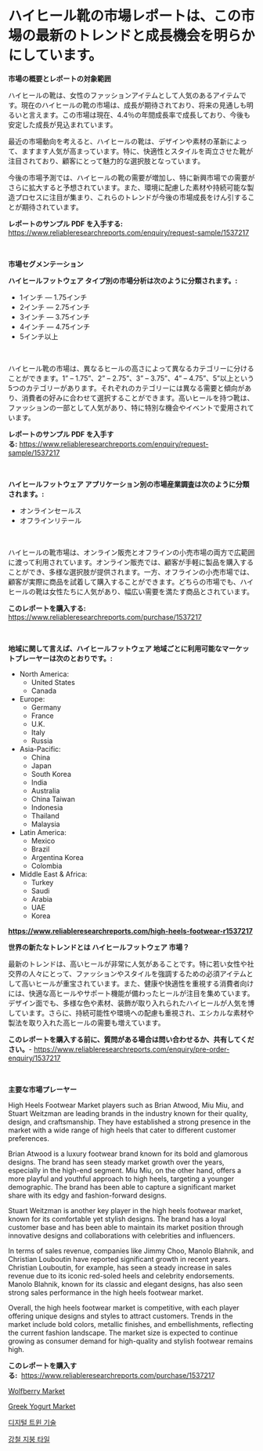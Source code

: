 <p><h1>ハイヒール靴の市場レポートは、この市場の最新のトレンドと成長機会を明らかにしています。</h1></p><p><strong>市場の概要とレポートの対象範囲</strong></p>
<p><p>ハイヒールの靴は、女性のファッションアイテムとして人気のあるアイテムです。現在のハイヒールの靴の市場は、成長が期待されており、将来の見通しも明るいと言えます。この市場は現在、4.4％の年間成長率で成長しており、今後も安定した成長が見込まれています。</p><p>最近の市場動向を考えると、ハイヒールの靴は、デザインや素材の革新によって、ますます人気が高まっています。特に、快適性とスタイルを両立させた靴が注目されており、顧客にとって魅力的な選択肢となっています。</p><p>今後の市場予測では、ハイヒールの靴の需要が増加し、特に新興市場での需要がさらに拡大すると予想されています。また、環境に配慮した素材や持続可能な製造プロセスに注目が集まり、これらのトレンドが今後の市場成長をけん引することが期待されています。</p></p>
<p><strong>レポートのサンプル PDF を入手する:</strong> <a href="https://www.reliableresearchreports.com/enquiry/request-sample/1537217">https://www.reliableresearchreports.com/enquiry/request-sample/1537217</a></p>
<p>&nbsp;</p>
<p><strong>市場セグメンテーション</strong></p>
<p><strong>ハイヒールフットウェア タイプ別の市場分析は次のように分類されます。:</strong></p>
<p><ul><li>1インチ — 1.75インチ</li><li>2インチ — 2.75インチ</li><li>3インチ — 3.75インチ</li><li>4インチ — 4.75インチ</li><li>5インチ以上</li></ul></p>
<p>&nbsp;</p>
<p><p>ハイヒール靴の市場は、異なるヒールの高さによって異なるカテゴリーに分けることができます。1” – 1.75”、2” – 2.75”、3” – 3.75”、4” – 4.75”、5”以上という5つのカテゴリーがあります。それぞれのカテゴリーには異なる需要と傾向があり、消費者の好みに合わせて選択することができます。高いヒールを持つ靴は、ファッションの一部として人気があり、特に特別な機会やイベントで愛用されています。</p></p>
<p><strong>レポートのサンプル PDF を入手する:</strong>&nbsp;<a href="https://www.reliableresearchreports.com/enquiry/request-sample/1537217">https://www.reliableresearchreports.com/enquiry/request-sample/1537217</a></p>
<p>&nbsp;</p>
<p><strong> ハイヒールフットウェア アプリケーション別の市場産業調査は次のように分類されます。:</strong></p>
<p><ul><li>オンラインセールス</li><li>オフラインリテール</li></ul></p>
<p>&nbsp;</p>
<p><p>ハイヒールの靴市場は、オンライン販売とオフラインの小売市場の両方で広範囲に渡って利用されています。オンライン販売では、顧客が手軽に製品を購入することができ、多様な選択肢が提供されます。一方、オフラインの小売市場では、顧客が実際に商品を試着して購入することができます。どちらの市場でも、ハイヒールの靴は女性たちに人気があり、幅広い需要を満たす商品とされています。</p></p>
<p><strong>このレポートを購入する:</strong>&nbsp; <a href="https://www.reliableresearchreports.com/purchase/1537217">https://www.reliableresearchreports.com/purchase/1537217</a></p>
<p>&nbsp;</p>
<p><strong>地域に関して言えば、ハイヒールフットウェア 地域ごとに利用可能なマーケットプレーヤーは次のとおりです。:</strong></p>
<p><ul>
    <li>
        North America:
        <ul>
            <li>United States</li>
            <li>Canada</li>
        </ul>
    </li>
    <li>
        Europe:
        <ul>
            <li>Germany</li>
            <li>France</li>
            <li>U.K.</li>
            <li>Italy</li>
            <li>Russia</li>
        </ul>
    </li>
    <li>
        Asia-Pacific:
        <ul>
            <li>China</li>
            <li>Japan</li>
            <li>South Korea</li>
            <li>India</li>
            <li>Australia</li>
            <li>China Taiwan</li>
            <li>Indonesia</li>
            <li>Thailand</li>
            <li>Malaysia</li>
        </ul>
    </li>
    <li>
        Latin America:
        <ul>
            <li>Mexico</li>
            <li>Brazil</li>
            <li>Argentina Korea</li>
            <li>Colombia</li>
        </ul>
    </li>
    <li>
        Middle East & Africa:
        <ul>
            <li>Turkey</li>
            <li>Saudi</li>
            <li>Arabia</li>
            <li>UAE</li>
            <li>Korea</li>
        </ul>
    </li>
    </ul></p>
<p><strong><a href="https://www.reliableresearchreports.com/high-heels-footwear-r1537217">https://www.reliableresearchreports.com/high-heels-footwear-r1537217</a></strong>&nbsp;</p>
<p><strong>世界の新たなトレンドとは ハイヒールフットウェア 市場？</strong></p>
<p><p>最新のトレンドは、高いヒールが非常に人気があることです。特に若い女性や社交界の人々にとって、ファッションやスタイルを強調するための必須アイテムとして高いヒールが重宝されています。また、健康や快適性を重視する消費者向けには、快適な高ヒールやサポート機能が備わったヒールが注目を集めています。デザイン面でも、多様な色や素材、装飾が取り入れられたハイヒールが人気を博しています。さらに、持続可能性や環境への配慮も重視され、エシカルな素材や製法を取り入れた高ヒールの需要も増えています。</p></p>
<p><strong>このレポートを購入する前に、質問がある場合は問い合わせるか、共有してください。</strong>- <a href="https://www.reliableresearchreports.com/enquiry/pre-order-enquiry/1537217">https://www.reliableresearchreports.com/enquiry/pre-order-enquiry/1537217</a></p>
<p>&nbsp;</p>
<p><strong>主要な市場プレーヤー</strong></p>
<p><p>High Heels Footwear Market players such as Brian Atwood, Miu Miu, and Stuart Weitzman are leading brands in the industry known for their quality, design, and craftsmanship. They have established a strong presence in the market with a wide range of high heels that cater to different customer preferences.</p><p>Brian Atwood is a luxury footwear brand known for its bold and glamorous designs. The brand has seen steady market growth over the years, especially in the high-end segment. Miu Miu, on the other hand, offers a more playful and youthful approach to high heels, targeting a younger demographic. The brand has been able to capture a significant market share with its edgy and fashion-forward designs.</p><p>Stuart Weitzman is another key player in the high heels footwear market, known for its comfortable yet stylish designs. The brand has a loyal customer base and has been able to maintain its market position through innovative designs and collaborations with celebrities and influencers.</p><p>In terms of sales revenue, companies like Jimmy Choo, Manolo Blahnik, and Christian Louboutin have reported significant growth in recent years. Christian Louboutin, for example, has seen a steady increase in sales revenue due to its iconic red-soled heels and celebrity endorsements. Manolo Blahnik, known for its classic and elegant designs, has also seen strong sales performance in the high heels footwear market.</p><p>Overall, the high heels footwear market is competitive, with each player offering unique designs and styles to attract customers. Trends in the market include bold colors, metallic finishes, and embellishments, reflecting the current fashion landscape. The market size is expected to continue growing as consumer demand for high-quality and stylish footwear remains high.</p></p>
<p><strong>このレポートを購入する:</strong>&nbsp;&nbsp;<a href="https://www.reliableresearchreports.com/purchase/1537217">https://www.reliableresearchreports.com/purchase/1537217</a></p>
<p><p><a href="https://github.com/RickHolmes3/Market-Research-Report-List-4/blob/main/wolfberry-market.md">Wolfberry Market</a></p><p><a href="https://github.com/Krish2023na/Market-Research-Report-List-3/blob/main/greek-yogurt-market.md">Greek Yogurt Market</a></p><p><a href="https://github.com/vsn7qpua81q/Market-Research-Report-List-1/blob/main/540880317124.md">디지털 트윈 기술</a></p><p><a href="https://github.com/Elenrrera7685/Market-Research-Report-List-1/blob/main/858701617125.md">강철 지붕 타일</a></p></p>